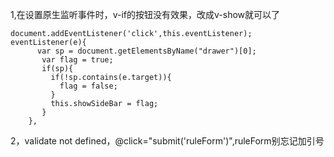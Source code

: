 1,在设置原生监听事件时，v-if的按钮没有效果，改成v-show就可以了
```
document.addEventListener('click',this.eventListener);
eventListener(e){
      var sp = document.getElementsByName("drawer")[0];
       var flag = true;
       if(sp){
         if(!sp.contains(e.target)){
           flag = false;
         }
         this.showSideBar = flag;
       }
    },
```

2，validate not defined，@click="submit('ruleForm')",ruleForm别忘记加引号